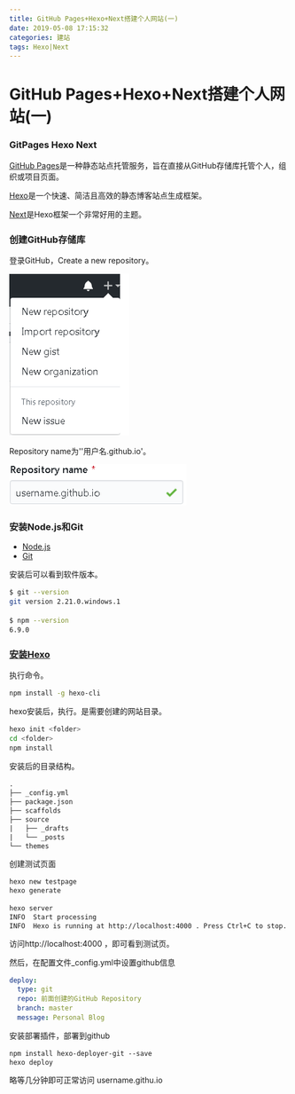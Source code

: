 ```yaml
---
title: GitHub Pages+Hexo+Next搭建个人网站(一)
date: 2019-05-08 17:15:32
categories: 建站
tags: Hexo|Next
---
```

# GitHub Pages+Hexo+Next搭建个人网站(一)

### GitPages Hexo Next

[GitHub Pages](https://pages.github.com/)是一种静态站点托管服务，旨在直接从GitHub存储库托管个人，组织或项目页面。

[Hexo](https://github.com/hexojs/hexo)是一个快速、简洁且高效的静态博客站点生成框架。

[Next](https://github.com/theme-next/hexo-theme-next)是Hexo框架一个非常好用的主题。

### 创建GitHub存储库

登录GitHub，Create a new repository。

![](https://raw.githubusercontent.com/hongfeizhang/Image-Hosting/master/20190509135759.png)

Repository name为''用户名.github.io'。

![](https://raw.githubusercontent.com/hongfeizhang/Image-Hosting/master/20190509135858.png)



### 安装Node.js和Git

- [Node.js](http://nodejs.org/)
- [Git](http://git-scm.com/)

安装后可以看到软件版本。

```bash
$ git --version
git version 2.21.0.windows.1

$ npm --version
6.9.0
```

### [安装Hexo](https://hexo.io/docs/index.html)

执行命令。

```bash
npm install -g hexo-cli
```

hexo安装后，执行。<folder>是需要创建的网站目录。

```bash
hexo init <folder>
cd <folder>
npm install
```

安装后的目录结构。

```
.
├── _config.yml
├── package.json
├── scaffolds
├── source
|   ├── _drafts
|   └── _posts
└── themes
```

创建测试页面

```
hexo new testpage
hexo generate

hexo server
INFO  Start processing
INFO  Hexo is running at http://localhost:4000 . Press Ctrl+C to stop.

```

访问http://localhost:4000 ，即可看到测试页。

然后，在配置文件_config.yml中设置github信息

```yaml
deploy:
  type: git
  repo: 前面创建的GitHub Repository 
  branch: master
  message: Personal Blog
```

安装部署插件，部署到github

```
npm install hexo-deployer-git --save
hexo deploy
```

略等几分钟即可正常访问 username.githu.io 